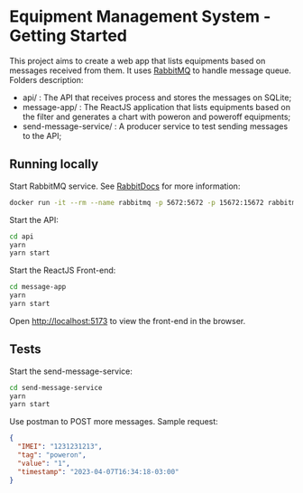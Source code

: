 # Equipment Management System - Getting Started

This project aims to create a web app that lists equipments based on messages received from them. It uses [RabbitMQ](https://www.rabbitmq.com/) to handle message queue. Folders description:

 - api/ : The API that receives process and stores the messages on SQLite;
 - message-app/ : The ReactJS application that lists equipments based on the filter and generates a chart with poweron and poweroff equipments;
 - send-message-service/ : A producer service to test sending messages to the API;

## Running locally

Start RabbitMQ service. See [RabbitDocs](https://www.rabbitmq.com/download.html) for more information:

```bash
docker run -it --rm --name rabbitmq -p 5672:5672 -p 15672:15672 rabbitmq:3.11-management
```

Start the API:

```bash
cd api
yarn
yarn start
```

Start the ReactJS Front-end:

```bash
cd message-app
yarn
yarn start
```

Open [http://localhost:5173](http://localhost:5173) to view the front-end in the browser.

## Tests

Start the send-message-service:

```bash
cd send-message-service
yarn
yarn start
```

Use postman to POST more messages. Sample request:

```json
{
  "IMEI": "1231231213",
  "tag": "poweron",
  "value": "1",
  "timestamp": "2023-04-07T16:34:18-03:00"
}
```
